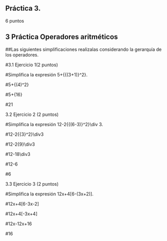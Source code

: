 ## Práctica 3. 

6 puntos

## 3 Práctica Operadores aritméticos

##Las siguientes simplificaciones realizalas considerando la gerarquía de los operadores.

#3.1 Ejercicio 1(2 puntos)

#Simplifica la expresión 5+{{(3+1)}^2}.

#5+{(4)^2}

#5+{16}

#21

3.2 Ejercicio 2 (2 puntos)

#Simplifica la expresión 12-2{{(6-3)}^2}\div 3.

#12-2{{3}^2}\div3

#12-2{9}\div3

#12-18\div3

#12-6

#6


3.3 Ejercicio 3 (2 puntos)

#Simplifica la expresión 12x+4[6-(3x+2)].

#12x+4[6-3x-2]

#12x+4[-3x+4]

#12x-12x+16

#16
